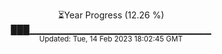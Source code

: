 <p align="center">
⏳Year Progress (12.26 %) <br>
███▁▁▁▁▁▁▁▁▁▁▁▁▁▁▁▁▁▁▁▁▁▁▁▁▁▁▁ <br>
<sub>Updated: Tue, 14 Feb 2023 18:02:45 GMT</sub>
</p>

